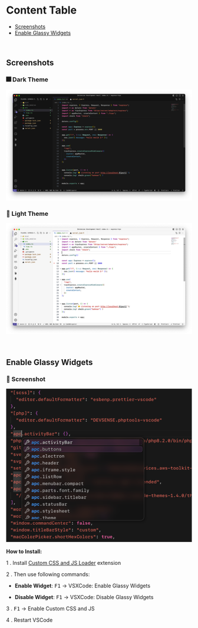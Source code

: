# Content Table

- [Screenshots](#screenshots)
- [Enable Glassy Widgets](#enable-glassy-widgets)

<br/>

## Screenshots
### 🎆 Dark Theme
![image](./images/screenshot-dark.png) 

### 🌅 Light Theme
![image](./images/screenshot-light.png)

<br/>

## Enable Glassy Widgets
### 🍷 Screenshot

![image](./images/glassy-widgets.png)

**How to Install:**

1 . Install [Custom CSS and JS Loader](https://marketplace.visualstudio.com/items?itemName=be5invis.vscode-custom-css) extension 

 
2 . Then use following commands:

 - **Enable Widget**:
<kbd>F1</kbd> → VSXCode: Enable Glassy Widgets

- **Disable Widget**:
<kbd>F1</kbd> → VSXCode: Disable Glassy Widgets

3 . <kbd>F1</kbd> → Enable Custom CSS and JS

4 . Restart VSCode